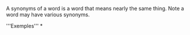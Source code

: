 A synonyms of a word is a word that means nearly the same thing. Note a word may have various synonyms.


'''Exemples'''
*